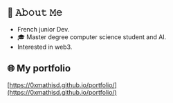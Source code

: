 ## :book: 𝙰𝚋𝚘𝚞𝚝 𝙼𝚎

- French junior Dev.
- 🎓 Master degree computer science student and AI.
- Interested in web3.

## 🌐 My portfolio

[https://0xmathisd.github.io/portfolio/](https://0xmathisd.github.io/portfolio/)
